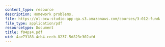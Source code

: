 ```yaml
---
content_type: resource
description: Homework problems.
file: https://ol-ocw-studio-app-qa.s3.amazonaws.com/courses/3-012-fundamentals-of-materials-science-fall-2005/4ae731884cb4cecb82375d823c302afd_f04ps4.pdf
file_type: application/pdf
resourcetype: Document
title: f04ps4.pdf
uid: 4ae73188-4cb4-cecb-8237-5d823c302afd
---
```

